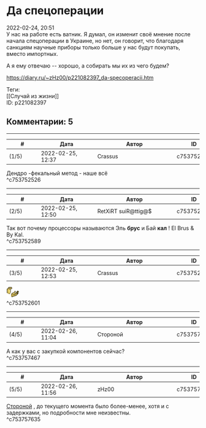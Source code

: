 Да спецоперации
===============

  
2022-02-24, 20:51  
 У нас на работе есть ватник. Я думал, он изменит своё мнение после начала спецоперации в Украине, но нет, он говорит, что благодаря санкциям научные приборы только больше у нас будут покупать, вместо импортных.   
   
 А я ему отвечаю -- хорошо, а собирать мы их из чего будем?   
  
<https://diary.ru/~zHz00/p221082397_da-specoperacii.htm>  
  
Теги:  
[[Случай из жизни]]  
ID: p221082397  


Комментарии: 5
--------------

  


---



|         #         |              Дата              |                     Автор                     |           ID           |
| --- | --- | --- | --- |
| (1/5) | 2022-02-25, 12:37 | Crassus | c753752526 |

  
 Дендро -фекальный метод - наше всё   
 ^c753752526

---



|         #         |              Дата              |                     Автор                     |           ID           |
| --- | --- | --- | --- |
| (2/5) | 2022-02-25, 12:50 | RetXiRT suiR@ttig@$ | c753752589 |

  
  Так вот почему процессоры называются Эль  **брус**  и Бай  **кал**  ! El Brus & By Kal.    
 ^c753752589

---



|         #         |              Дата              |                     Автор                     |           ID           |
| --- | --- | --- | --- |
| (3/5) | 2022-02-25, 12:53 | Crassus | c753752601 |

  
 ![:hlop:](pics/1345.gif)   
 ^c753752601

---



|         #         |              Дата              |                     Автор                     |           ID           |
| --- | --- | --- | --- |
| (4/5) | 2022-02-26, 11:04 | Стороной | c753757467 |

  
 А как у вас с закупкой компонентов сейчас?   
 ^c753757467

---



|         #         |              Дата              |                     Автор                     |           ID           |
| --- | --- | --- | --- |
| (5/5) | 2022-02-26, 11:56 | zHz00 | c753757635 |

  
  [Стороной](https://1047.diary.ru "Арфы нет - возьмите бубен!")  , до текущего момента было более-менее, хотя и с задержками, но подробности мне неизвестны.   
 ^c753757635